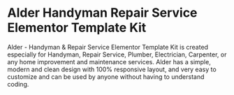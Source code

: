 # Alder Handyman Repair Service Elementor Template Kit
 Alder - Handyman & Repair Service Elementor Template Kit is created especially for Handyman, Repair Service, Plumber, Electrician, Carpenter, or any home improvement and maintenance services. Alder has a simple, modern and clean design with 100% responsive layout, and very easy to customize and can be used by anyone without having to understand coding.
